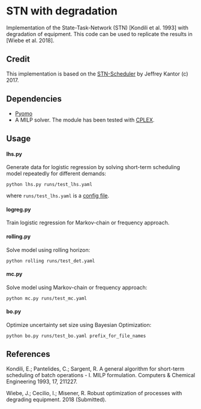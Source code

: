 # STN with degradation

Implementation of the State-Task-Network (STN) [Kondili et al. 1993] with
degradation of equipment. This code can be used to replicate the results in [Wiebe et al. 2018].

## Credit
This implementation is based on the [STN-Scheduler](https://github.com/jckantor/STN-Scheduler) by Jeffrey Kantor (c) 2017.

## Dependencies

* [Pyomo](http://www.pyomo.org/)
* A MILP solver. The module has been tested with
  [CPLEX](https://www.ibm.com/analytics/cplex-optimizer).

## Usage

#### lhs.py
Generate data for logistic regression by solving short-term scheduling model
repeatedly for different demands:
```
python lhs.py runs/test_lhs.yaml
```
where `runs/test_lhs.yaml` is a [config file]().

#### logreg.py
Train logistic regression for Markov-chain or frequency approach.

#### rolling.py
Solve model using rolling horizon:
```
python rolling runs/test_det.yaml
```

#### mc.py
Solve model using Markov-chain or frequency approach:
```
python mc.py runs/test_mc.yaml
```

#### bo.py
Optimize uncertainty set size using Bayesian Optimization:
```
python bo.py runs/test_bo.yaml prefix_for_file_names
```

## References
Kondili, E.; Pantelides, C.; Sargent, R. A general algorithm for short-term scheduling of batch operations - I. MILP formulation. Computers & Chemical Engineering 1993, 17, 211227.

Wiebe, J.; Cecilio, I.; Misener, R. Robust optimization of processes with
degrading equipment. 2018 (Submitted).
